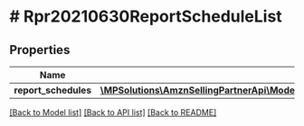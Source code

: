 # # Rpr20210630ReportScheduleList

## Properties

Name | Type | Description | Notes
------------ | ------------- | ------------- | -------------
**report_schedules** | [**\MPSolutions\AmznSellingPartnerApi\Models\Reports20210630\Rpr20210630ReportSchedule[]**](Rpr20210630ReportSchedule.md) |  |

[[Back to Model list]](../../README.md#models) [[Back to API list]](../../README.md#endpoints) [[Back to README]](../../README.md)

